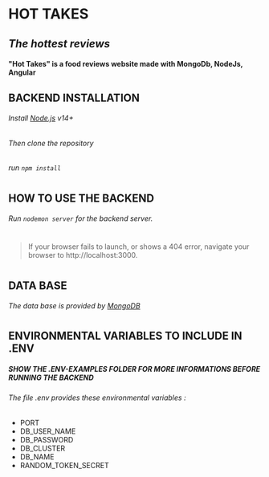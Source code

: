 # HOT TAKES
## _The hottest reviews_



#### "Hot Takes" is a food reviews website made with MongoDb, NodeJs, Angular

## BACKEND INSTALLATION

###### Install [Node.js](https://nodejs.org/) v14+
###### Then clone the repository
###### run `npm install`
#

## HOW TO USE THE BACKEND
###### Run `nodemon server` for the backend server.
#

> If your browser fails to launch, or shows a 404 error, 
> navigate your browser to http://localhost:3000.
#

## DATA BASE

###### The data base is provided by [MongoDB](https://mongodb.com/)
#

## ENVIRONMENTAL VARIABLES TO INCLUDE IN .ENV

##### SHOW THE .ENV-EXAMPLES FOLDER FOR MORE INFORMATIONS BEFORE RUNNING THE BACKEND

###### The file .env provides these environmental variables :
* PORT
* DB_USER_NAME
* DB_PASSWORD 
* DB_CLUSTER 
* DB_NAME 
* RANDOM_TOKEN_SECRET

